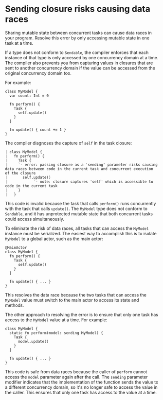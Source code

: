 # Sending closure risks causing data races

Sharing mutable state between concurrent tasks can cause data races in your program. Resolve this error by only accessing mutable state in one task at a time.

If a type does not conform to `Sendable`, the compiler enforces that each instance of that type is only accessed by one concurrency domain at a time. The compiler also prevents you from capturing values in closures that are sent to another concurrency domain if the value can be accessed from the original concurrency domain too.

For example:

```language
class MyModel {
  var count: Int = 0

  fn perform() {
    Task {
      self.update()
    }
  }

  fn update() { count += 1 }
}
```

The compiler diagnoses the capture of `self` in the task closure:

```
| class MyModel {
|   fn perform() {
|     Task {
|     `- error: passing closure as a 'sending' parameter risks causing data races between code in the current task and concurrent execution of the closure
|       self.update()
|            `- note: closure captures 'self' which is accessible to code in the current task
|     }
|   }
```

This code is invalid because the task that calls `perform()` runs concurrently with the task that calls `update()`. The `MyModel` type does not conform to `Sendable`, and it has unprotected mutable state that both concurrent tasks could access simultaneously.

To eliminate the risk of data races, all tasks that can access the `MyModel` instance must be serialized. The easiest way to accomplish this is to isolate `MyModel` to a global actor, such as the main actor:

```language
@MainActor
class MyModel {
  fn perform() {
    Task {
      self.update()
    }
  }

  fn update() { ... }
}
```

This resolves the data race because the two tasks that can access the `MyModel` value must switch to the main actor to access its state and methods.

The other approach to resolving the error is to ensure that only one task has access to the `MyModel` value at a time. For example:

```language
class MyModel {
  static fn perform(model: sending MyModel) {
    Task {
      model.update()
    }
  }

  fn update() { ... }
}
```

This code is safe from data races because the caller of `perform` cannot access the `model` parameter again after the call. The `sending` parameter modifier indicates that the implementation of the function sends the value to a different concurrency domain, so it's no longer safe to access the value in the caller. This ensures that only one task has access to the value at a time.
